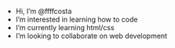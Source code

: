 - Hi, I’m @ffffcosta
- I’m interested in learning how to code
- I’m currently learning html/css
- I’m looking to collaborate on web development

<!---
ffffcosta/ffffcosta is a ✨ special ✨ repository because its `README.md` (this file) appears on your GitHub profile.
You can click the Preview link to take a look at your changes.
--->
